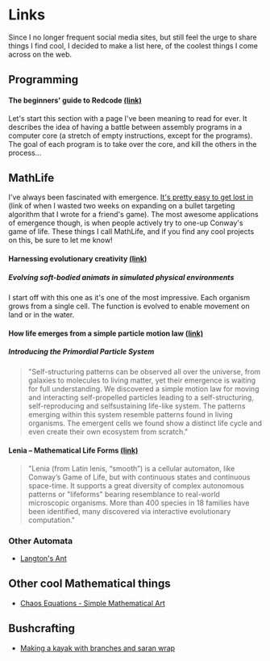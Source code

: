 

# Links
Since I no longer frequent social media sites, but still feel the urge to share things I find cool, I decided to make a list here, of the coolest things I come across on the web.

## Programming 
#### The beginners' guide to Redcode [(link)](http://vyznev.net/corewar/guide.html)
Let's start this section with a page I've been meaning to read for ever. It describes the idea of having a battle between assembly programs in a computer core (a stretch of empty instructions, except for the programs). The goal of each program is to take over the core, and kill the others in the process...

## MathLife
I've always been fascinated with emergence. [It's pretty easy to get lost in](https://imgur.com/a/ISWvQqA) (link of when I wasted two weeks on expanding on a bullet targeting algorithm that I wrote for a friend's game). The most awesome applications of emergence though, is when people actively try to one-up Conway's game of life. These things I call MathLife, and if you find any cool projects on this, be sure to let me know!

#### Harnessing evolutionary creativity [(link)](https://www.youtube.com/watch?v=CXTZHHQ7ZiQ)
#####  Evolving soft-bodied animats in simulated physical environments 
I start off with this one as it's one of the most impressive. Each organism grows from a single cell. The function is evolved to enable movement on land or in the water.

#### How life emerges from a simple particle motion law [(link)](https://www.youtube.com/watch?v=makaJpLvbow)
##### Introducing the Primordial Particle System
> "Self-structuring patterns can be observed all over the universe, from galaxies to molecules to living matter, yet their emergence is waiting for full understanding. We discovered a simple motion law for moving and interacting self-propelled particles leading to a self-structuring, self-reproducing and selfsustaining life-like system. The patterns emerging within this system resemble patterns found in living organisms. The emergent cells we found show a distinct life cycle and even create their own ecosystem from scratch." 

#### Lenia – Mathematical Life Forms [(link)](https://vimeo.com/277328815)
> "Lenia (from Latin lenis, “smooth”) is a cellular automaton, like Conway’s Game of Life, but with continuous states and continuous space-time. It supports a great diversity of complex autonomous patterns or "lifeforms" bearing resemblance to real-world microscopic organisms. More than 400 species in 18 families have been identified, many discovered via interactive evolutionary computation." 

### Other Automata
- [Langton's Ant](https://www.youtube.com/watch?v=1X-gtr4pEBU)


## Other cool Mathematical things
- [Chaos Equations - Simple Mathematical Art](https://www.youtube.com/watch?v=fDSIRXmnVvk)


## Bushcrafting
- [Making a kayak with branches and saran wrap](https://www.youtube.com/watch?v=9MFN2tXnd0Y)